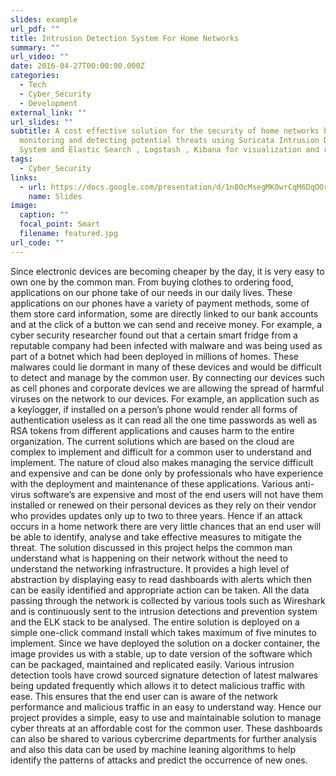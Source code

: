 ```yaml
---
slides: example
url_pdf: ""
title: Intrusion Detection System For Home Networks
summary: ""
url_video: ""
date: 2016-04-27T00:00:00.000Z
categories:
  - Tech
  - Cyber_Security
  - Development
external_link: ""
url_slides: ""
subtitle: A cost effective solution for the security of home networks by
  monitoring and detecting potential threats using Suricata Intrusion Detection
  System and Elastic Search , Logstash , Kibana for visualization and reporting.
tags:
  - Cyber_Security
links:
  - url: https://docs.google.com/presentation/d/1n8OcMsegMK0wrCqM6DqOOri1Ud5AHyEp/edit#slide=id.gdb70e5b088_0_91
    name: Slides
image:
  caption: ""
  focal_point: Smart
  filename: featured.jpg
url_code: ""
---
```


Since electronic devices are becoming cheaper by the day, it is
very easy to own one by the common man. From buying clothes to
ordering food, applications on our phone take of our needs in our
daily lives. These applications on our phones have a variety of
payment methods, some of them store card information, some are
directly linked to our bank accounts and at the click of a button we
can send and receive money.
For example, a cyber security researcher found out that a certain
smart fridge from a reputable company had been infected with
malware and was being used as part of a botnet which had been
deployed in millions of homes. These malwares could lie dormant
in many of these devices and would be difficult to detect and
manage by the common user. By connecting our devices such as
cell phones and corporate devices we are allowing the spread of
harmful viruses on the network to our devices. For example, an
application such as a keylogger, if installed on a person’s phone
would render all forms of authentication useless as it can read all
the one time passwords as well as RSA tokens from different
applications and causes harm to the entire organization.
The current solutions which are based on the cloud are complex to
implement and difficult for a common user to understand and
implement. The nature of cloud also makes managing the service
difficult and expensive and can be done only by professionals who
have experience with the deployment and maintenance of these
applications. Various anti-virus software’s are expensive and most
of the end users will not have them installed or renewed on their personal devices as they rely on their vendor who provides updates
only up to two to three years. Hence if an attack occurs in a home
network there are very little chances that an end user will be able
to identify, analyse and take effective measures to mitigate the
threat.
The solution discussed in this project helps the common man
understand what is happening on their network without the need to
understand the networking infrastructure. It provides a high level
of abstraction by displaying easy to read dashboards with alerts
which then can be easily identified and appropriate action can be
taken. All the data passing through the network is collected by
various tools such as Wireshark and is continuously sent to the
intrusion detections and prevention system and the ELK stack to
be analysed. The entire solution is deployed on a simple one-click
command install which takes maximum of five minutes to
implement. Since we have deployed the solution on a docker
container, the image provides us with a stable, up to date version
of the software which can be packaged, maintained and replicated
easily.
Various intrusion detection tools have crowd sourced signature
detection of latest malwares being updated frequently which
allows it to detect malicious traffic with ease. This ensures that the
end user can is aware of the network performance and malicious
traffic in an easy to understand way. Hence our project provides a
simple, easy to use and maintainable solution to manage cyber
threats at an affordable cost for the common user. These
dashboards can also be shared to various cybercrime departments
for further analysis and also this data can be used by machine
leaning algorithms to help identify the patterns of attacks and
predict the occurrence of new ones.